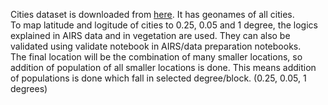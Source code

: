 Cities dataset is downloaded from [here](https://public.opendatasoft.com/explore/dataset/geonames-all-cities-with-a-population-1000/table/?disjunctive.cou_name_en&sort=name). It has geonames of all cities. <br>
To map latitude and logitude of cities to 0.25, 0.05 and 1 degree, the logics explained in AIRS data and in vegetation are used. They can also be validated using validate notebook in AIRS/data preparation notebooks.<br>
The final location will be the combination of many smaller locations, so addition of population of all smaller locations is done. This means addition of populations is done which fall in selected degree/block. (0.25, 0.05, 1 degrees)
